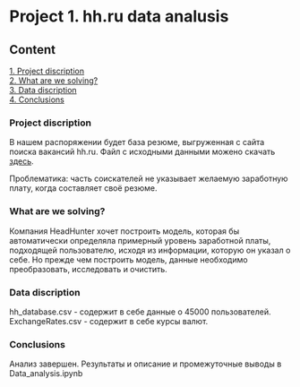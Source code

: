 # Project 1. hh.ru data analusis

## Content

[1. Project discription]() \
[2. What are we solving?]() \
[3. Data discription]() \
[4. Conclusions]() 

### Project discription
В нашем распоряжении будет база резюме, выгруженная с сайта поиска вакансий hh.ru.
Файл с исходными данными можено скачать [здесь](https://drive.google.com/drive/folders/1TyQz87Cx3thyrQNTcmYIsaTicNn3281g?usp=drive_link).

Проблематика: часть соискателей не указывает желаемую заработную плату, когда составляет своё резюме.

### What are we solving?
Компания HeadHunter хочет построить модель, которая бы автоматически определяла примерный уровень заработной платы, подходящей пользователю, исходя из информации, которую он указал о себе. Но прежде чем построить модель, данные необходимо преобразовать, исследовать и очистить.
 
### Data discription
hh_database.csv - содержит в себе данные о 45000 пользователей.
ExchangeRates.csv - содержит в себе курсы валют.

### Conclusions
Анализ завершен. Результаты и описание и промежуточные выводы в Data_analysis.ipynb    